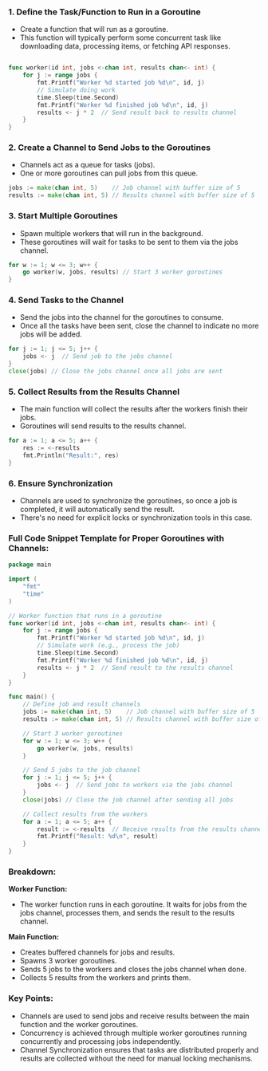 ### 1.  Define the Task/Function to Run in a Goroutine

- Create a function that will run as a goroutine. 
- This function will typically perform some concurrent task like downloading data, processing items, or fetching API responses.

```go

func worker(id int, jobs <-chan int, results chan<- int) {
    for j := range jobs {
        fmt.Printf("Worker %d started job %d\n", id, j)
        // Simulate doing work
        time.Sleep(time.Second)
        fmt.Printf("Worker %d finished job %d\n", id, j)
        results <- j * 2  // Send result back to results channel
    }
}
```

### 2. Create a Channel to Send Jobs to the Goroutines

- Channels act as a queue for tasks (jobs).
- One or more goroutines can pull jobs from this queue.

```go
jobs := make(chan int, 5)    // Job channel with buffer size of 5
results := make(chan int, 5) // Results channel with buffer size of 5
```
### 3. Start Multiple Goroutines

- Spawn multiple workers that will run in the background. 
- These goroutines will wait for tasks to be sent to them via the jobs channel.

```go
for w := 1; w <= 3; w++ {
    go worker(w, jobs, results) // Start 3 worker goroutines
}
```

### 4. Send Tasks to the Channel

- Send the jobs into the channel for the goroutines to consume. 
- Once all the tasks have been sent, close the channel to indicate no more jobs will be added.

```go
for j := 1; j <= 5; j++ {
    jobs <- j  // Send job to the jobs channel
}
close(jobs) // Close the jobs channel once all jobs are sent
```

### 5. Collect Results from the Results Channel

- The main function will collect the results after the workers finish their jobs.
- Goroutines will send results to the results channel.

```go
for a := 1; a <= 5; a++ {
    res := <-results
    fmt.Println("Result:", res)
}
```

### 6. Ensure Synchronization

- Channels are used to synchronize the goroutines, so once a job is completed, it will automatically send the result.
- There's no need for explicit locks or synchronization tools in this case.


### Full Code Snippet Template for Proper Goroutines with Channels:
```go
package main

import (
    "fmt"
    "time"
)

// Worker function that runs in a goroutine
func worker(id int, jobs <-chan int, results chan<- int) {
    for j := range jobs {
        fmt.Printf("Worker %d started job %d\n", id, j)
        // Simulate work (e.g., process the job)
        time.Sleep(time.Second)
        fmt.Printf("Worker %d finished job %d\n", id, j)
        results <- j * 2  // Send result to the results channel
    }
}

func main() {
    // Define job and result channels
    jobs := make(chan int, 5)    // Job channel with buffer size of 5
    results := make(chan int, 5) // Results channel with buffer size of 5

    // Start 3 worker goroutines
    for w := 1; w <= 3; w++ {
        go worker(w, jobs, results)
    }

    // Send 5 jobs to the job channel
    for j := 1; j <= 5; j++ {
        jobs <- j  // Send jobs to workers via the jobs channel
    }
    close(jobs) // Close the job channel after sending all jobs

    // Collect results from the workers
    for a := 1; a <= 5; a++ {
        result := <-results  // Receive results from the results channel
        fmt.Printf("Result: %d\n", result)
    }
}
```

###  Breakdown:

**Worker Function:** 
- The worker function runs in each goroutine. It waits for jobs from the jobs channel, processes them, and sends the result to the results channel.

**Main Function:**
- Creates buffered channels for jobs and results.
- Spawns 3 worker goroutines.
- Sends 5 jobs to the workers and closes the jobs channel when done.
- Collects 5 results from the workers and prints them.

### **Key Points:**

- Channels are used to send jobs and receive results between the main function and the worker goroutines.
- Concurrency is achieved through multiple worker goroutines running concurrently and processing jobs independently.
- Channel Synchronization ensures that tasks are distributed properly and results are collected without the need for manual locking mechanisms.